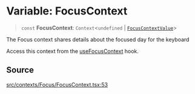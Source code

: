 # Variable: FocusContext

> `const` **FocusContext**: `Context`\<`undefined` \| [`FocusContextValue`](../type-aliases/FocusContextValue.md)\>

The Focus context shares details about the focused day for the keyboard

Access this context from the [useFocusContext](../functions/useFocusContext.md) hook.

## Source

[src/contexts/Focus/FocusContext.tsx:53](https://github.com/gpbl/react-day-picker/blob/9ad13dc72fff814dcf720a62f6e3b5ea38e8af6d/src/contexts/Focus/FocusContext.tsx#L53)
